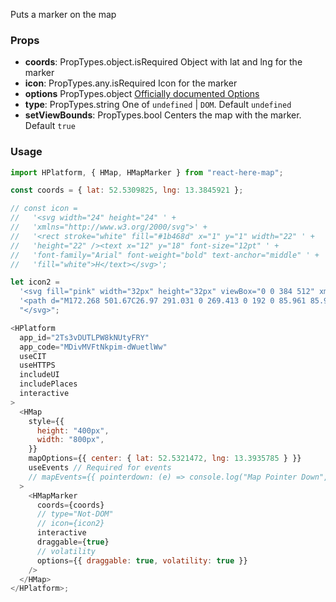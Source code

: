 Puts a marker on the map

### Props

- **coords**: PropTypes.object.isRequired Object with lat and lng for the marker
- **icon**: PropTypes.any.isRequired Icon for the marker
- **options** PropTypes.object
  [Officially documented Options](https://developer.here.com/documentation/maps/topics_api/h-map-marker-options.html)
- **type**: PropTypes.string One of `undefined` | `DOM`. Default `undefined`
- **setViewBounds**: PropTypes.bool Centers the map with the marker. Default
  `true`

### Usage

```js
import HPlatform, { HMap, HMapMarker } from "react-here-map";

const coords = { lat: 52.5309825, lng: 13.3845921 };

// const icon =
//   '<svg width="24" height="24" ' +
//   'xmlns="http://www.w3.org/2000/svg">' +
//   '<rect stroke="white" fill="#1b468d" x="1" y="1" width="22" ' +
//   'height="22" /><text x="12" y="18" font-size="12pt" ' +
//   'font-family="Arial" font-weight="bold" text-anchor="middle" ' +
//   'fill="white">H</text></svg>';

let icon2 =
  '<svg fill="pink" width="32px" height="32px" viewBox="0 0 384 512" xmlns="http://www.w3.org/2000/svg">' +
  '<path d="M172.268 501.67C26.97 291.031 0 269.413 0 192 0 85.961 85.961 0 192 0s192 85.961 192 192c0 77.413-26.97 99.031-172.268 309.67-9.535 13.774-29.93 13.773-39.464 0z"/>' +
  "</svg>";

<HPlatform
  app_id="2Ts3vDUTLPW8kNUtyFRY"
  app_code="MDivMVFtNkpim-dWuetlWw"
  useCIT
  useHTTPS
  includeUI
  includePlaces
  interactive
>
  <HMap
    style={{
      height: "400px",
      width: "800px",
    }}
    mapOptions={{ center: { lat: 52.5321472, lng: 13.3935785 } }}
    useEvents // Required for events
    // mapEvents={{ pointerdown: (e) => console.log("Map Pointer Down", e) }}
  >
    <HMapMarker
      coords={coords}
      // type="Not-DOM"
      // icon={icon2}
      interactive
      draggable={true}
      // volatility
      options={{ draggable: true, volatility: true }}
    />
  </HMap>
</HPlatform>;
```
